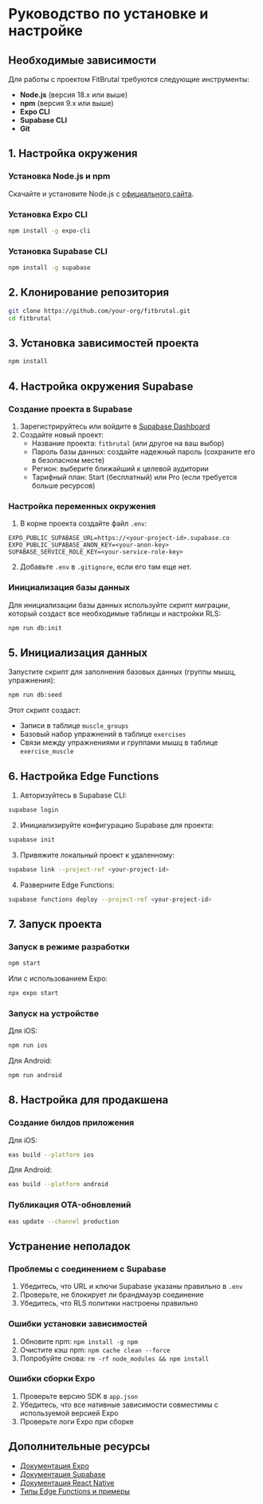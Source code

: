# Руководство по установке и настройке

## Необходимые зависимости

Для работы с проектом FitBrutal требуются следующие инструменты:

- **Node.js** (версия 18.x или выше)
- **npm** (версия 9.x или выше)
- **Expo CLI**
- **Supabase CLI**
- **Git**

## 1. Настройка окружения

### Установка Node.js и npm
Скачайте и установите Node.js с [официального сайта](https://nodejs.org/).

### Установка Expo CLI
```bash
npm install -g expo-cli
```

### Установка Supabase CLI
```bash
npm install -g supabase
```

## 2. Клонирование репозитория

```bash
git clone https://github.com/your-org/fitbrutal.git
cd fitbrutal
```

## 3. Установка зависимостей проекта

```bash
npm install
```

## 4. Настройка окружения Supabase

### Создание проекта в Supabase

1. Зарегистрируйтесь или войдите в [Supabase Dashboard](https://supabase.com/dashboard)
2. Создайте новый проект:
   - Название проекта: `fitbrutal` (или другое на ваш выбор)
   - Пароль базы данных: создайте надежный пароль (сохраните его в безопасном месте)
   - Регион: выберите ближайший к целевой аудитории
   - Тарифный план: Start (бесплатный) или Pro (если требуется больше ресурсов)

### Настройка переменных окружения

1. В корне проекта создайте файл `.env`:
```
EXPO_PUBLIC_SUPABASE_URL=https://<your-project-id>.supabase.co
EXPO_PUBLIC_SUPABASE_ANON_KEY=<your-anon-key>
SUPABASE_SERVICE_ROLE_KEY=<your-service-role-key>
```

2. Добавьте `.env` в `.gitignore`, если его там еще нет.

### Инициализация базы данных

Для инициализации базы данных используйте скрипт миграции, который создаст все необходимые таблицы и настройки RLS:

```bash
npm run db:init
```

## 5. Инициализация данных

Запустите скрипт для заполнения базовых данных (группы мышц, упражнения):

```bash
npm run db:seed
```

Этот скрипт создаст:
- Записи в таблице `muscle_groups`
- Базовый набор упражнений в таблице `exercises`
- Связи между упражнениями и группами мышц в таблице `exercise_muscle`

## 6. Настройка Edge Functions

1. Авторизуйтесь в Supabase CLI:
```bash
supabase login
```

2. Инициализируйте конфигурацию Supabase для проекта:
```bash
supabase init
```

3. Привяжите локальный проект к удаленному:
```bash
supabase link --project-ref <your-project-id>
```

4. Разверните Edge Functions:
```bash
supabase functions deploy --project-ref <your-project-id>
```

## 7. Запуск проекта

### Запуск в режиме разработки

```bash
npm start
```

Или с использованием Expo:

```bash
npx expo start
```

### Запуск на устройстве

Для iOS:
```bash
npm run ios
```

Для Android:
```bash
npm run android
```

## 8. Настройка для продакшена

### Создание билдов приложения

Для iOS:
```bash
eas build --platform ios
```

Для Android:
```bash
eas build --platform android
```

### Публикация OTA-обновлений

```bash
eas update --channel production
```

## Устранение неполадок

### Проблемы с соединением с Supabase
1. Убедитесь, что URL и ключи Supabase указаны правильно в `.env`
2. Проверьте, не блокирует ли брандмауэр соединение
3. Убедитесь, что RLS политики настроены правильно

### Ошибки установки зависимостей
1. Обновите npm: `npm install -g npm`
2. Очистите кэш npm: `npm cache clean --force`
3. Попробуйте снова: `rm -rf node_modules && npm install`

### Ошибки сборки Expo
1. Проверьте версию SDK в `app.json`
2. Убедитесь, что все нативные зависимости совместимы с используемой версией Expo
3. Проверьте логи Expo при сборке

## Дополнительные ресурсы

- [Документация Expo](https://docs.expo.dev/)
- [Документация Supabase](https://supabase.com/docs)
- [Документация React Native](https://reactnative.dev/docs/getting-started)
- [Типы Edge Functions и примеры](https://supabase.com/docs/guides/functions/examples) 